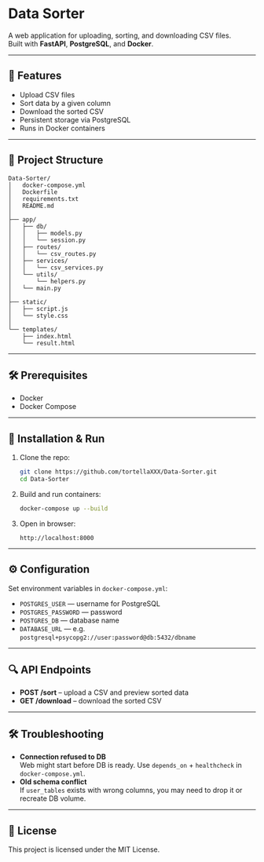 # Data Sorter

A web application for uploading, sorting, and downloading CSV files.  
Built with **FastAPI**, **PostgreSQL**, and **Docker**.

---

## 🚀 Features

- Upload CSV files  
- Sort data by a given column  
- Download the sorted CSV  
- Persistent storage via PostgreSQL  
- Runs in Docker containers  

---

## 📁 Project Structure

```
Data-Sorter/
│   docker-compose.yml
│   Dockerfile
│   requirements.txt
│   README.md
│
├── app/
│   ├── db/
│   │   ├── models.py
│   │   └── session.py
│   ├── routes/
│   │   └── csv_routes.py
│   ├── services/
│   │   └── csv_services.py
│   └── utils/
│       └── helpers.py
│   └── main.py
│
├── static/
│   ├── script.js
│   └── style.css
│
└── templates/
    ├── index.html
    └── result.html
```

---

## 🛠 Prerequisites

- Docker  
- Docker Compose  

---

## 🔧 Installation & Run

1. Clone the repo:  
   ```bash
   git clone https://github.com/tortellaXXX/Data-Sorter.git
   cd Data-Sorter
   ```

2. Build and run containers:  
   ```bash
   docker-compose up --build
   ```

3. Open in browser:  
   ```
   http://localhost:8000
   ```

---

## ⚙️ Configuration

Set environment variables in `docker-compose.yml`:  

- `POSTGRES_USER` — username for PostgreSQL  
- `POSTGRES_PASSWORD` — password  
- `POSTGRES_DB` — database name  
- `DATABASE_URL` — e.g. `postgresql+psycopg2://user:password@db:5432/dbname`

---

## 🔍 API Endpoints

- **POST /sort** – upload a CSV and preview sorted data  
- **GET /download** – download the sorted CSV  

---

## 🛠 Troubleshooting

- **Connection refused to DB**  
  Web might start before DB is ready. Use `depends_on` + `healthcheck` in `docker-compose.yml`.  
- **Old schema conflict**  
  If `user_tables` exists with wrong columns, you may need to drop it or recreate DB volume.

---

## 📄 License

This project is licensed under the MIT License.  
